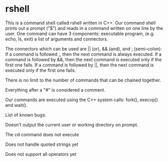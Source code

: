 # rshell

This is a command shell called rshell written in C++. Our command shell prints out a prompt ("$") and reads in a command written on one line by the user. One command can have 3 components: executable program, (e.g. echo, ls, exit) a list of arguments and connectors.

The connectors which can be used are || (or), && (and), and ; (semi-colon):
If a command is followed ;, then the next command is always executed.
If a command is followed by &&, then the next command is executed only if the first one fails.
If a command is followed by ||, then the next command is executed only if the first one fails.

There is no limit to the number of commands that can be chained together.

Everything after a "#" is considered a comment.

Our commands are executed using the C++ system calls: fork(), execvp() and wait().

List of known bugs:

Doesn't output the current user or working directory on prompt.

The cd command does not execute

Does not handle quoted strings yet

Does not support all operators yet
   
